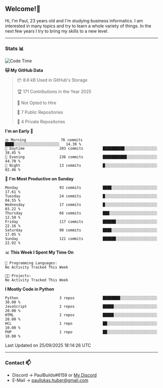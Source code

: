 ## Welcome!👋

Hi, I'm Paul, 23 years old and I'm studying business informatics. I am interested in many topics and try to learn a whole variety of things. In the next few years I try to bring my skills to a new level.

---
### Stats 📊

<!--START_SECTION:waka-->
![Code Time](http://img.shields.io/badge/Code%20Time-127%20hrs%2030%20mins-blue)

**🐱 My GitHub Data** 

> 📦 8.6 kB Used in GitHub's Storage 
 > 
> 🏆 171 Contributions in the Year 2025
 > 
> 🚫 Not Opted to Hire
 > 
> 📜 7 Public Repositories 
 > 
> 🔑 4 Private Repositories 
 > 
**I'm an Early 🐤** 

```text
🌞 Morning                76 commits          ████░░░░░░░░░░░░░░░░░░░░░   14.39 % 
🌆 Daytime                203 commits         ██████████░░░░░░░░░░░░░░░   38.45 % 
🌃 Evening                236 commits         ███████████░░░░░░░░░░░░░░   44.70 % 
🌙 Night                  13 commits          █░░░░░░░░░░░░░░░░░░░░░░░░   02.46 % 
```
📅 **I'm Most Productive on Sunday** 

```text
Monday                   93 commits          ████░░░░░░░░░░░░░░░░░░░░░   17.61 % 
Tuesday                  24 commits          █░░░░░░░░░░░░░░░░░░░░░░░░   04.55 % 
Wednesday                17 commits          █░░░░░░░░░░░░░░░░░░░░░░░░   03.22 % 
Thursday                 66 commits          ███░░░░░░░░░░░░░░░░░░░░░░   12.50 % 
Friday                   117 commits         ██████░░░░░░░░░░░░░░░░░░░   22.16 % 
Saturday                 90 commits          ████░░░░░░░░░░░░░░░░░░░░░   17.05 % 
Sunday                   121 commits         ██████░░░░░░░░░░░░░░░░░░░   22.92 % 
```


📊 **This Week I Spent My Time On** 

```text
💬 Programming Languages: 
No Activity Tracked This Week

🐱‍💻 Projects: 
No Activity Tracked This Week
```

**I Mostly Code in Python** 

```text
Python                   3 repos             ████████░░░░░░░░░░░░░░░░░   30.00 % 
JavaScript               2 repos             █████░░░░░░░░░░░░░░░░░░░░   20.00 % 
HTML                     2 repos             █████░░░░░░░░░░░░░░░░░░░░   20.00 % 
HCL                      1 repo              ██░░░░░░░░░░░░░░░░░░░░░░░   10.00 % 
PHP                      1 repo              ██░░░░░░░░░░░░░░░░░░░░░░░   10.00 % 
```




 Last Updated on 25/09/2025 18:14:26 UTC
<!--END_SECTION:waka-->

---
### Contact 📫

* Discord -> PaulBuilds#6159 or [My Discord](https://discord.gg/7kq6UnB)
* E-Mail -> paullukas.huber@gmail.com
